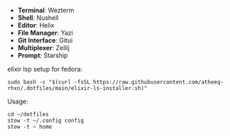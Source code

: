 
- **Terminal**: Wezterm
- **Shell**: Nushell  
- **Editor**: Helix  
- **File Manager**: Yazi  
- **Git Interface**: Gitui  
- **Multiplexer**: Zellij  
- **Prompt**: Starship  

elixir lsp setup for fedora:
```
sudo bash -c "$(curl -fsSL https://raw.githubusercontent.com/atheeq-rhxn/.dotfiles/main/elixir-ls-installer.sh)"
```
Usage:
```
cd ~/dotfiles
stow -t ~/.config config
stow -t ~ home
```
